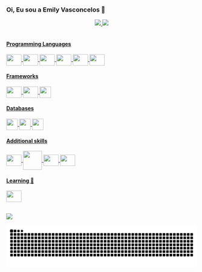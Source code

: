 ### Oi, Eu sou a Emily Vasconcelos 👋

<div align="center">
  <a href="https://github.com/EmilyCV">
  <img height="190em" src="https://github-readme-stats.vercel.app/api?username=EmilyCV&show_icons=true&theme=tokyonight&include_all_commits=true&count_private=true"/>
  <img height="190em" src="https://github-readme-stats.vercel.app/api/top-langs/?username=EmilyCV&layout=compact&langs_count=10&theme=tokyonight"/>
</div>
 
<div style="display: inline_block"><br>
  <h4>Programming Languages</h4>
    <img align="center" height="30" width="40" src="https://cdn.jsdelivr.net/gh/devicons/devicon/icons/java/java-original.svg" />
    <img align="center" height="30" width="40" src="https://cdn.jsdelivr.net/gh/devicons/devicon/icons/csharp/csharp-original.svg" />
    <img align="center" height="30" width="40" src="https://cdn.jsdelivr.net/gh/devicons/devicon/icons/typescript/typescript-original.svg" />
    <img align="center" height="30" width="40" src="https://cdn.jsdelivr.net/gh/devicons/devicon/icons/html5/html5-original.svg" />
    <img align="center" height="30" width="40" src="https://cdn.jsdelivr.net/gh/devicons/devicon/icons/css3/css3-original.svg" />
    <img align="center" height="30" width="40" src="https://cdn.jsdelivr.net/gh/devicons/devicon/icons/javascript/javascript-original.svg" />
  <h4>Frameworks</h4>
    <img align="center" height="30" width="40" src="https://cdn.jsdelivr.net/gh/devicons/devicon/icons/spring/spring-original.svg" />
    <img align="center" height="30" width="40" src="https://cdn.jsdelivr.net/gh/devicons/devicon/icons/dot-net/dot-net-plain-wordmark.svg" />
    <img align="center" height="30" width="30" src="https://cdn.jsdelivr.net/gh/devicons/devicon/icons/angularjs/angularjs-plain.svg" />
  <h4>Databases</h4>
    <img align="center" height="30" width="30" src="https://img.icons8.com/?size=512&id=laYYF3dV0Iew" />
    <img align="center" height="30" width="30" src="https://cdn.jsdelivr.net/gh/devicons/devicon/icons/oracle/oracle-original.svg" />
    <img align="center" height="30" width="30" src="https://img.icons8.com/?size=512&id=kjaF4LlvyR6g" />
  <h4>Additional skills</h4>
     <img align="center" height="30" width="40" src="https://cdn.jsdelivr.net/gh/devicons/devicon/icons/python/python-original.svg">
     <img align="center" height="50" width="50" src="https://img.icons8.com/ios/50/F8F8FF/flask.svg"/>
     <img align="center" height="30" width="40" src="https://cdn.jsdelivr.net/gh/devicons/devicon/icons/mysql/mysql-original.svg" />
     <img align="center" height="30" width="40" src="https://cdn.jsdelivr.net/gh/devicons/devicon/icons/sqlite/sqlite-original.svg" />
  <h4>Learning 📝</h4>
    <img align="center" height="30" width="40" src="https://cdn.jsdelivr.net/gh/devicons/devicon/icons/apachekafka/apachekafka-original.svg" /> 
</div>  
  
   ##
  
<div> 
  <a href="https://www.linkedin.com/in/emily-cunha-vasconcelos-5536a01a7" target="_blank"><img src="https://img.shields.io/badge/LinkedIn-0077B5?style=for-the-badge&logo=linkedin&logoColor=white" target="_blank"></a>
 
</div>
  
![Snake animation](https://github.com/EmilyCV/EmilyCV/blob/output/github-contribution-grid-snake.svg)
